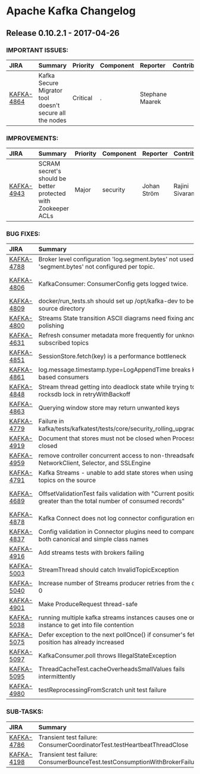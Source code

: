 
<!---
# Licensed to the Apache Software Foundation (ASF) under one
# or more contributor license agreements.  See the NOTICE file
# distributed with this work for additional information
# regarding copyright ownership.  The ASF licenses this file
# to you under the Apache License, Version 2.0 (the
# "License"); you may not use this file except in compliance
# with the License.  You may obtain a copy of the License at
#
#     http://www.apache.org/licenses/LICENSE-2.0
#
# Unless required by applicable law or agreed to in writing, software
# distributed under the License is distributed on an "AS IS" BASIS,
# WITHOUT WARRANTIES OR CONDITIONS OF ANY KIND, either express or implied.
# See the License for the specific language governing permissions and
# limitations under the License.
-->
# Apache Kafka Changelog

## Release 0.10.2.1 - 2017-04-26



### IMPORTANT ISSUES:

| JIRA | Summary | Priority | Component | Reporter | Contributor |
|:---- |:---- | :--- |:---- |:---- |:---- |
| [KAFKA-4864](https://issues.apache.org/jira/browse/KAFKA-4864) | Kafka Secure Migrator tool doesn't secure all the nodes |  Critical | . | Stephane Maarek |  |


### IMPROVEMENTS:

| JIRA | Summary | Priority | Component | Reporter | Contributor |
|:---- |:---- | :--- |:---- |:---- |:---- |
| [KAFKA-4943](https://issues.apache.org/jira/browse/KAFKA-4943) | SCRAM secret's should be better protected with Zookeeper ACLs |  Major | security | Johan Ström | Rajini Sivaram |


### BUG FIXES:

| JIRA | Summary | Priority | Component | Reporter | Contributor |
|:---- |:---- | :--- |:---- |:---- |:---- |
| [KAFKA-4788](https://issues.apache.org/jira/browse/KAFKA-4788) | Broker level configuration 'log.segment.bytes' not used when 'segment.bytes' not configured per topic. |  Major | log | Ciprian Pascu |  |
| [KAFKA-4806](https://issues.apache.org/jira/browse/KAFKA-4806) | KafkaConsumer: ConsumerConfig gets logged twice. |  Minor | clients, consumer, log | Marco Ebert |  |
| [KAFKA-4809](https://issues.apache.org/jira/browse/KAFKA-4809) | docker/run\_tests.sh should set up /opt/kafka-dev to be the source directory |  Major | . | Colin P. McCabe | Colin P. McCabe |
| [KAFKA-4800](https://issues.apache.org/jira/browse/KAFKA-4800) | Streams State transition ASCII diagrams need fixing and polishing |  Minor | streams | Eno Thereska | Clemens Valiente |
| [KAFKA-4631](https://issues.apache.org/jira/browse/KAFKA-4631) | Refresh consumer metadata more frequently for unknown subscribed topics |  Minor | consumer | Jason Gustafson | Rajini Sivaram |
| [KAFKA-4851](https://issues.apache.org/jira/browse/KAFKA-4851) | SessionStore.fetch(key) is a performance bottleneck |  Major | streams | Damian Guy | Damian Guy |
| [KAFKA-4861](https://issues.apache.org/jira/browse/KAFKA-4861) | log.message.timestamp.type=LogAppendTime breaks Kafka based consumers |  Blocker | consumer | Dustin Cote | Ismael Juma |
| [KAFKA-4848](https://issues.apache.org/jira/browse/KAFKA-4848) | Stream thread getting into deadlock state while trying to get rocksdb lock in retryWithBackoff |  Major | streams | Sachin Mittal | Sachin Mittal |
| [KAFKA-4863](https://issues.apache.org/jira/browse/KAFKA-4863) | Querying window store may return unwanted keys |  Critical | streams | Xavier Léauté | Damian Guy |
| [KAFKA-4779](https://issues.apache.org/jira/browse/KAFKA-4779) | Failure in kafka/tests/kafkatest/tests/core/security\_rolling\_upgrade\_test.py |  Major | . | Apurva Mehta | Rajini Sivaram |
| [KAFKA-4919](https://issues.apache.org/jira/browse/KAFKA-4919) | Document that stores must not be closed when Processors are closed |  Major | streams | Elias Levy | Damian Guy |
| [KAFKA-4959](https://issues.apache.org/jira/browse/KAFKA-4959) | remove controller concurrent access to non-threadsafe NetworkClient, Selector, and SSLEngine |  Major | . | Onur Karaman | Onur Karaman |
| [KAFKA-4791](https://issues.apache.org/jira/browse/KAFKA-4791) | Kafka Streams - unable to add state stores when using wildcard topics on the source |  Major | streams | Bart Vercammen | Bill Bejeck |
| [KAFKA-4689](https://issues.apache.org/jira/browse/KAFKA-4689) | OffsetValidationTest fails validation with "Current position greater than the total number of consumed records" |  Major | clients, consumer, system tests | Ewen Cheslack-Postava | Jason Gustafson |
| [KAFKA-4878](https://issues.apache.org/jira/browse/KAFKA-4878) | Kafka Connect does not log connector configuration errors |  Blocker | . | Gwen Shapira | Armin Braun |
| [KAFKA-4837](https://issues.apache.org/jira/browse/KAFKA-4837) | Config validation in Connector plugins need to compare against both canonical and simple class names |  Major | KafkaConnect | Konstantine Karantasis | Konstantine Karantasis |
| [KAFKA-4916](https://issues.apache.org/jira/browse/KAFKA-4916) | Add streams tests with brokers failing |  Blocker | streams | Eno Thereska | Eno Thereska |
| [KAFKA-5003](https://issues.apache.org/jira/browse/KAFKA-5003) | StreamThread should catch InvalidTopicException |  Blocker | streams | Eno Thereska | Matthias J. Sax |
| [KAFKA-5040](https://issues.apache.org/jira/browse/KAFKA-5040) | Increase number of Streams producer retries from the default of 0 |  Blocker | streams | Eno Thereska | Eno Thereska |
| [KAFKA-4901](https://issues.apache.org/jira/browse/KAFKA-4901) | Make ProduceRequest thread-safe |  Major | . | Ismael Juma | Ismael Juma |
| [KAFKA-5038](https://issues.apache.org/jira/browse/KAFKA-5038) | running multiple kafka streams instances causes one or more instance to get into file contention |  Blocker | streams | Bharad Tirumala | Eno Thereska |
| [KAFKA-5075](https://issues.apache.org/jira/browse/KAFKA-5075) | Defer exception to the next pollOnce() if consumer's fetch position has already increased |  Major | clients, consumer | Jiangjie Qin | Dong Lin |
| [KAFKA-5097](https://issues.apache.org/jira/browse/KAFKA-5097) | KafkaConsumer.poll throws IllegalStateException |  Blocker | . | Ismael Juma | Eno Thereska |
| [KAFKA-5095](https://issues.apache.org/jira/browse/KAFKA-5095) | ThreadCacheTest.cacheOverheadsSmallValues fails intermittently |  Major | streams | Damian Guy | Eno Thereska |
| [KAFKA-4980](https://issues.apache.org/jira/browse/KAFKA-4980) | testReprocessingFromScratch unit test failure |  Major | streams | Eno Thereska | Matthias J. Sax |


### SUB-TASKS:

| JIRA | Summary | Priority | Component | Reporter | Contributor |
|:---- |:---- | :--- |:---- |:---- |:---- |
| [KAFKA-4786](https://issues.apache.org/jira/browse/KAFKA-4786) | Transient test failure: ConsumerCoordinatorTest.testHeartbeatThreadClose |  Major | . | Ismael Juma | Rajini Sivaram |
| [KAFKA-4198](https://issues.apache.org/jira/browse/KAFKA-4198) | Transient test failure: ConsumerBounceTest.testConsumptionWithBrokerFailures |  Major | . | Ismael Juma | Armin Braun |


